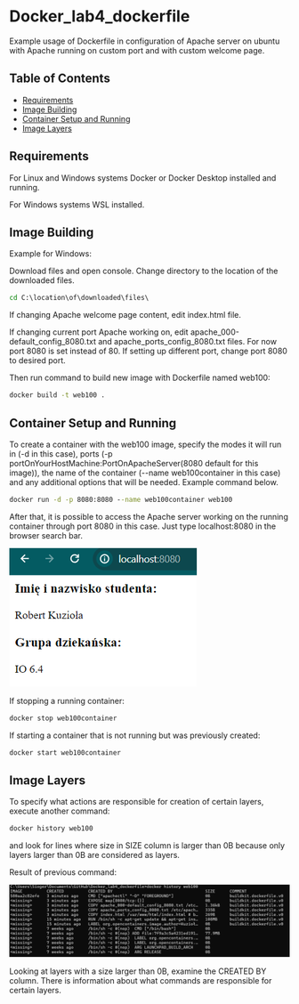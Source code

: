 # Docker_lab4_dockerfile
 
Example usage of Dockerfile in configuration of Apache server on ubuntu with Apache running on custom port and with custom welcome page.

## Table of Contents

- [Requirements](#requirements)
- [Image Building](#image-building)
- [Container Setup and Running](#container-setup-and-running)
- [Image Layers](#image-layers)

## Requirements

For Linux and Windows systems Docker or Docker Desktop installed and running.

For Windows systems WSL installed.

## Image Building

Example for Windows:

Download files and open console. Change directory to the location of the downloaded files.

```cmd
cd C:\location\of\downloaded\files\
```

If changing Apache welcome page content, edit index.html file.

If changing current port Apache working on, edit apache_000-default_config_8080.txt and apache_ports_config_8080.txt files. For now port 8080 is set instead of 80. If setting up different port, change port 8080 to desired port.

Then run command to build new image with Dockerfile named web100:

```cmd
docker build -t web100 .
```

## Container Setup and Running

To create a container with the web100 image, specify the modes it will run in (-d in this case), ports (-p portOnYourHostMachine:PortOnApacheServer(8080 default for this image)), the name of the container (--name web100container in this case) and any additional options that will be needed. Example command below.

```cmd
docker run -d -p 8080:8080 --name web100container web100
```

After that, it is possible to access the Apache server working on the running container through port 8080 in this case. Just type localhost:8080 in the browser search bar.

![Working Apache Server on Host Computer](Screnshotts/docker_working_site.png)

If stopping a running container:

```cmd
docker stop web100container
```

If starting a container that is not running but was previously created:

```cmd
docker start web100container
```

## Image Layers

To specify what actions are responsible for creation of certain layers, execute another command:

```cmd
docker history web100
```

and look for lines where size in SIZE column is larger than 0B because only layers larger than 0B are considered as layers.

Result of previous command:

![Docker History Command Result](Screnshotts/docker_history.png)

Looking at layers with a size larger than 0B, examine the CREATED BY column. There is information about what commands are responsible for certain layers.
